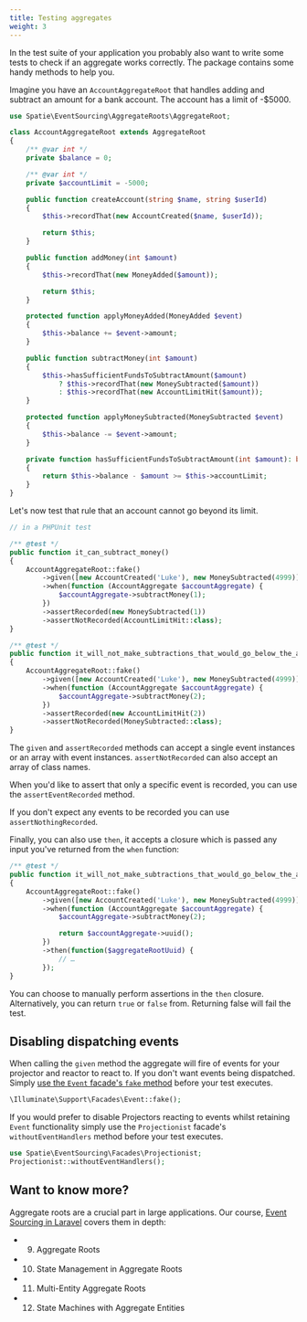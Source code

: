 ```yaml
---
title: Testing aggregates
weight: 3
---
```


In the test suite of your application you probably also want to write some tests to check if an aggregate works correctly. The package contains some handy methods to help you.

Imagine you have an `AccountAggregateRoot` that handles adding and subtract an amount for a bank account. The account has a limit of -$5000.

```php
use Spatie\EventSourcing\AggregateRoots\AggregateRoot;

class AccountAggregateRoot extends AggregateRoot
{
    /** @var int */
    private $balance = 0;

    /** @var int */
    private $accountLimit = -5000;

    public function createAccount(string $name, string $userId)
    {
        $this->recordThat(new AccountCreated($name, $userId));

        return $this;
    }

    public function addMoney(int $amount)
    {
        $this->recordThat(new MoneyAdded($amount));

        return $this;
    }

    protected function applyMoneyAdded(MoneyAdded $event)
    {
        $this->balance += $event->amount;
    }

    public function subtractMoney(int $amount)
    {
        $this->hasSufficientFundsToSubtractAmount($amount)
            ? $this->recordThat(new MoneySubtracted($amount))
            : $this->recordThat(new AccountLimitHit($amount));
    }

    protected function applyMoneySubtracted(MoneySubtracted $event)
    {
        $this->balance -= $event->amount;
    }

    private function hasSufficientFundsToSubtractAmount(int $amount): bool
    {
        return $this->balance - $amount >= $this->accountLimit;
    }
}
```

Let's now test that rule that an account cannot go beyond its limit. 

```php
// in a PHPUnit test

/** @test */
public function it_can_subtract_money()
{
    AccountAggregateRoot::fake()
        ->given([new AccountCreated('Luke'), new MoneySubtracted(4999)])
        ->when(function (AccountAggregate $accountAggregate) {
            $accountAggregate->subtractMoney(1);
        })
        ->assertRecorded(new MoneySubtracted(1))
        ->assertNotRecorded(AccountLimitHit::class);
}

/** @test */
public function it_will_not_make_subtractions_that_would_go_below_the_account_limit()
{
    AccountAggregateRoot::fake()
        ->given([new AccountCreated('Luke'), new MoneySubtracted(4999)])
        ->when(function (AccountAggregate $accountAggregate) {
            $accountAggregate->subtractMoney(2);
        })
        ->assertRecorded(new AccountLimitHit(2))
        ->assertNotRecorded(MoneySubtracted::class);
}
```

The `given` and `assertRecorded` methods can accept a single event instances or an array with event instances. `assertNotRecorded` can also accept an array of class names.

When you'd like to assert that only a specific event is recorded, you can use the `assertEventRecorded` method.

If you don't expect any events to be recorded you can use `assertNothingRecorded`.

Finally, you can also use `then`, it accepts a closure which is passed any input you've returned from the `when` function:

```php
/** @test */
public function it_will_not_make_subtractions_that_would_go_below_the_account_limit()
{
    AccountAggregateRoot::fake()
        ->given([new AccountCreated('Luke'), new MoneySubtracted(4999)])
        ->when(function (AccountAggregate $accountAggregate) {
            $accountAggregate->subtractMoney(2);

            return $accountAggregate->uuid();
        })
        ->then(function($aggregateRootUuid) {
            // …
        });
}
```

You can choose to manually perform assertions in the `then` closure. Alternatively, you can return `true` or `false` from. Returning false will fail the test.

## Disabling dispatching events

When calling the `given` method the aggregate will fire of events for your projector and reactor to react to. If you don't want events being dispatched. Simply [use the `Event` facade's `fake` method](https://laravel.com/docs/master/mocking#event-fake) before your test executes.

```php
\Illuminate\Support\Facades\Event::fake();
``` 

If you would prefer to disable Projectors reacting to events whilst retaining `Event` functionality simply use the `Projectionist` facade's `withoutEventHandlers` method before your test executes.

```php
use Spatie\EventSourcing\Facades\Projectionist;
Projectionist::withoutEventHandlers();
```

## Want to know more?

Aggregate roots are a crucial part in large applications. Our course, [Event Sourcing in Laravel](https://event-sourcing-laravel.com/) covers them in depth:

- 09. Aggregate Roots
- 10. State Management in Aggregate Roots
- 11. Multi-Entity Aggregate Roots
- 12. State Machines with Aggregate Entities
